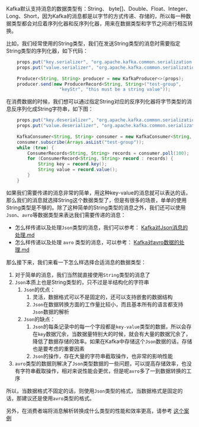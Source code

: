 Kafka默认支持消息的数据类型有：String、 byte[]、Double、Float、Integer、Long、Short，因为Kafka的消息都是以字节的方式传递、存储的，所以每一种数据类型都会对应着序列化器和反序列化器，用来在数据类型和字节之间进行相互转换。

比如，我们经常使用的String类型，我们在发送String类型的消息时需要指定String类型的序列化器，如下代码：
```java
    props.put("key.serializer", "org.apache.kafka.common.serialization.StringSerializer");
    props.put("value.serializer", "org.apache.kafka.common.serialization.StringSerializer");
    
    Producer<String, String> producer = new KafkaProducer<>(props);
    producer.send(new ProducerRecord<String, String>("test-group",
                    "keyStr", "this must be a string value"));
```

在消费数据的时候，我们想可以通过指定String对应的反序列化器将字节类型的消息反序列化成String字符串，如下图：
```java
    props.put("key.deserializer", "org.apache.kafka.common.serialization.StringDeserializer");
    props.put("value.deserializer", "org.apache.kafka.common.serialization.StringDeserializer");
    
    KafkaConsumer<String, String> consumer = new KafkaConsumer<String, String>(props);
    consumer.subscribe(Arrays.asList("test-group"));
    while (true) {
        ConsumerRecords<String, String> records = consumer.poll(100);
        for (ConsumerRecord<String, String> record : records) {
            String key = record.key();
            String value = record.value();
        }
    }
```

如果我们需要传递的消息非常的简单，用这种key-value的消息就可以表达的话，那么我们的消息就选择String这个数据类型了，但是有很多的场景，单单的使用String类型是不够的。除了这种简单的String类型的消息之外，我们还可以使用`Json`、`avro`等数据类型来表达我们需要传递的消息：
- 怎么样传递以及处理`Json`类型的消息，我们可以参考： [Kafka对Json消息的处理.md](Kafka对Json消息的处理.md) 
- 怎么样传递以及处理 `avro` 类型的消息，可以参考： [Kafka对avro数据的处理.md](Kafka对avro数据的处理.md) 

那么接下来，我们来看一下怎么样选择合适消息的数据类型：
1. 对于简单的消息，我们当然就直接使用`String`类型的消息了
2. `Json`本质上也是String类型的，只不过是半结构化的字符串
    1. `Json`的优点：
        1. 灵活，数据格式可以不是固定的，还可以支持嵌套的数据结构
        2. `Json`在数据转换方面的工作量比较小，而且基本所有的语言都支持`Json`数据的解析
    2. `Json`的缺点：
        1. `Json`的每条记录中的每一个字段都是`key-value`类型的数据，所以会存在`key`数据冗余，当数据量特别大的时候，就会有大量的数据冗余了，降低了数据存储的效率。如果在Kafka中存储这个`Json`数据的话，存储也是要考虑的重要因素
        2. `Json`的操作，存在大量的字符串截取操作，也非常的影响性能
3. `avro`类型的数据则解决了`Json`类型数据的一些问题，可以提高存储效率，也没有字符串截取操作，相对来说性能会更优，但是呢`avro`多了一到数据转换的工序

所以，当数据格式不固定的话，则使用`Json`类型的格式，当数据格式是固定的话，那建议还是使用`avro`类型的格式。

另外，在消费者端将消息解析转换成什么类型的性能和效率更高，请参考 [这个案例](Kafka消息类型转换选择案例.md) 


